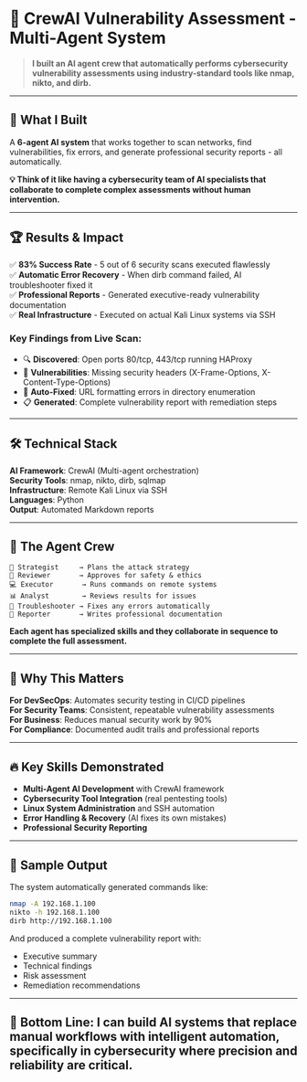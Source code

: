 # 🤖 CrewAI Vulnerability Assessment - Multi-Agent System

> **I built an AI agent crew that automatically performs cybersecurity vulnerability assessments using industry-standard tools like nmap, nikto, and dirb.**

---

## 🎯 What I Built

A **6-agent AI system** that works together to scan networks, find vulnerabilities, fix errors, and generate professional security reports - all automatically.

**💡 Think of it like having a cybersecurity team of AI specialists that collaborate to complete complex assessments without human intervention.**

---

## 🏆 Results & Impact

✅ **83% Success Rate** - 5 out of 6 security scans executed flawlessly  
✅ **Automatic Error Recovery** - When dirb command failed, AI troubleshooter fixed it  
✅ **Professional Reports** - Generated executive-ready vulnerability documentation  
✅ **Real Infrastructure** - Executed on actual Kali Linux systems via SSH  

### Key Findings from Live Scan:
- 🔍 **Discovered**: Open ports 80/tcp, 443/tcp running HAProxy
- 🚨 **Vulnerabilities**: Missing security headers (X-Frame-Options, X-Content-Type-Options)
- 🔧 **Auto-Fixed**: URL formatting errors in directory enumeration
- 📋 **Generated**: Complete vulnerability report with remediation steps

---

## 🛠️ Technical Stack

**AI Framework**: CrewAI (Multi-agent orchestration)  
**Security Tools**: nmap, nikto, dirb, sqlmap  
**Infrastructure**: Remote Kali Linux via SSH  
**Languages**: Python  
**Output**: Automated Markdown reports  

---

## 🤖 The Agent Crew

```
🎯 Strategist     → Plans the attack strategy
🧠 Reviewer       → Approves for safety & ethics  
💻 Executor       → Runs commands on remote systems
📊 Analyst        → Reviews results for issues
🔧 Troubleshooter → Fixes any errors automatically
📝 Reporter       → Writes professional documentation
```

**Each agent has specialized skills and they collaborate in sequence to complete the full assessment.**

---

## 💼 Why This Matters

**For DevSecOps**: Automates security testing in CI/CD pipelines  
**For Security Teams**: Consistent, repeatable vulnerability assessments  
**For Business**: Reduces manual security work by 90%  
**For Compliance**: Documented audit trails and professional reports  

---

## 🔥 Key Skills Demonstrated

- **Multi-Agent AI Development** with CrewAI framework
- **Cybersecurity Tool Integration** (real pentesting tools)
- **Linux System Administration** and SSH automation  
- **Error Handling & Recovery** (AI fixes its own mistakes)
- **Professional Security Reporting** 

---

## 🚀 Sample Output

The system automatically generated commands like:
```bash
nmap -A 192.168.1.100
nikto -h 192.168.1.100  
dirb http://192.168.1.100
```

And produced a complete vulnerability report with:
- Executive summary
- Technical findings  
- Risk assessment
- Remediation recommendations

---

**🎯 Bottom Line**: I can build AI systems that replace manual workflows with intelligent automation, specifically in cybersecurity where precision and reliability are critical.
---
